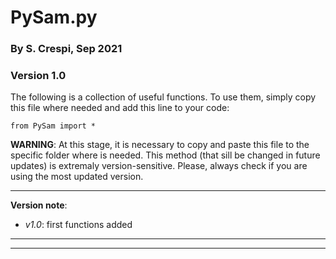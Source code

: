 
# PySam.py
### By S. Crespi, Sep 2021
### Version 1.0

The following is a collection of useful functions.
To use them, simply copy this file where needed and add this line to your code:

```
from PySam import *
```

**WARNING**: 
At this stage, it is necessary to copy and paste this file to the specific folder where is needed. This method (that sill be changed in future updates) is extremaly version-sensitive. Please, always check if you are using the most updated version.

------

**Version note**:
 - *v1.0*: first functions added

------
------
